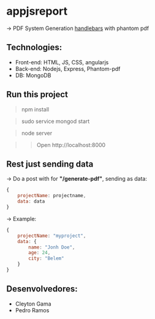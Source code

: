 # appjsreport

-> PDF System Generation [handlebars](http://handlebarsjs.com/) with phantom pdf

## Technologies:
* Front-end: HTML, JS, CSS, angularjs
* Back-end: Nodejs, Express, Phantom-pdf
* DB: MongoDB

## Run this project

> npm install

> sudo service mongod start

> node server

>> Open http://localhost:8000

## Rest just sending data
-> Do a post with for **"/generate-pdf"**, sending as data:
```javascript
{
    projectName: projectname,
    data: data
}
```
-> Example:
```javascript
{
    projectName: "myproject",
    data: {
		name: "Jonh Doe",
		age: 24,
		city: "Belem"
	}
}
```

## Desenvolvedores:
* Cleyton Gama
* Pedro Ramos
